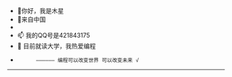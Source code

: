 - 👋你好，我是木星
- 👀来自中国
- 
- 📫 我的QQ号是421843175
- 🌱 目前就读大学，我热爱编程
-           —————— 编程可以改变世界 可以改变未来 √
---
